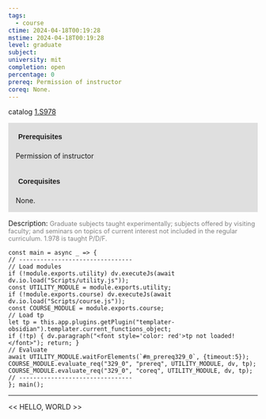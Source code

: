 ```yaml
---
tags:
  - course
ctime: 2024-04-18T00:19:28
mstime: 2024-04-18T00:19:28
level: graduate
subject: 
university: mit
completion: open
percentage: 0
prereq: Permission of instructor
coreq: None.
---
```


catalog [1.S978](http://student.mit.edu/catalog/m1c.html#1.S978)

<span style="display: block; padding: 15px; background-color: rgb(100, 100, 100, 0.2);"><font id="m_prereq329_0" style="display: block; font-family: Arial, sans-serif; font-weight: bold; padding: 5px">Prerequisites</font><br><span id="prereq329_0">Permission of instructor</span></span>
<span style="display: block; padding: 15px; background-color: rgb(100, 100, 100, 0.2);"><font id="m_coreq329_0" style="display: block; font-family: Arial, sans-serif; font-weight: bold; padding: 5px">Corequisites</font><br><span id="coreq329_0">None.</span></span>

<font style="">Description:</font>
<font style="color: grey; font-size: 0.8rem;">Graduate subjects taught experimentally; subjects offered by visiting faculty; and seminars on topics of current interest not included in the regular curriculum. 1.978 is taught P/D/F.</font>

```dataviewjs
const main = async _ => {
// --------------------------------
// Load modules
if (!module.exports.utility) dv.executeJs(await dv.io.load("Scripts/utility.js"));
const UTILITY_MODULE = module.exports.utility;
if (!module.exports.course) dv.executeJs(await dv.io.load("Scripts/course.js"));
const COURSE_MODULE = module.exports.course;
// Load tp
let tp = this.app.plugins.getPlugin("templater-obsidian").templater.current_functions_object;
if (!tp) { dv.paragraph("<font style='color: red'>tp not loaded!</font>"); return; }
// Evaluate
await UTILITY_MODULE.waitForElements(`#m_prereq329_0`, {timeout:5});
COURSE_MODULE.evaluate_req("329_0", "prereq", UTILITY_MODULE, dv, tp);
COURSE_MODULE.evaluate_req("329_0", "coreq", UTILITY_MODULE, dv, tp);
// --------------------------------
}; main();
```

---

<< HELLO, WORLD >>
